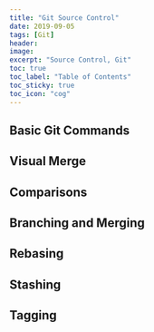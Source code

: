 ```yaml
---
title: "Git Source Control"
date: 2019-09-05
tags: [Git]
header:
image:
excerpt: "Source Control, Git"
toc: true
toc_label: "Table of Contents"
toc_sticky: true
toc_icon: "cog"
---
```


## Basic Git Commands

## Visual Merge

## Comparisons

## Branching and Merging

## Rebasing

## Stashing

## Tagging
